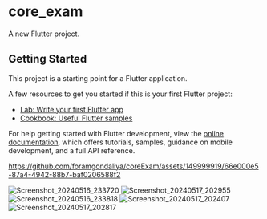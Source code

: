 # core_exam

A new Flutter project.

## Getting Started

This project is a starting point for a Flutter application.

A few resources to get you started if this is your first Flutter project:

- [Lab: Write your first Flutter app](https://docs.flutter.dev/get-started/codelab)
- [Cookbook: Useful Flutter samples](https://docs.flutter.dev/cookbook)

For help getting started with Flutter development, view the
[online documentation](https://docs.flutter.dev/), which offers tutorials,
samples, guidance on mobile development, and a full API reference.


https://github.com/foramgondaliya/coreExam/assets/149999919/66e000e5-87a4-4942-88b7-baf0206588f2


![Screenshot_20240516_233720](https://github.com/foramgondaliya/coreExam/assets/149999919/107e9027-e612-4e14-aab6-242a123d2055)
![Screenshot_20240517_202955](https://github.com/foramgondaliya/coreExam/assets/149999919/aeb55061-69ea-4ca6-a3ba-bdc4585cec6b)
![Screenshot_20240516_233818](https://github.com/foramgondaliya/coreExam/assets/149999919/9f6f6f46-1f56-4060-884e-ba655e659818)
![Screenshot_20240517_202407](https://github.com/foramgondaliya/coreExam/assets/149999919/27292c56-6092-4b1b-8ada-5689395e2846)
![Screenshot_20240517_202817](https://github.com/foramgondaliya/coreExam/assets/149999919/c7607eb1-c395-49d5-a846-e4d5825e60f0)


